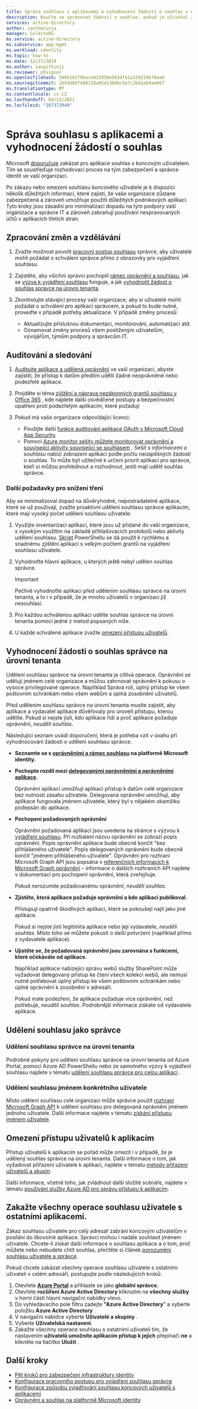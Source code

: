 ```yaml
---
title: Správa souhlasu s aplikacemi a vyhodnocení žádostí o souhlas v Azure Active Directory
description: Naučte se spravovat žádosti o souhlas, pokud je uživatel zakázaný nebo omezený, a jak vyhodnotit žádost o souhlas správce na úrovni tenanta pro aplikaci v Azure Active Directory.
services: active-directory
author: iantheninja
manager: CelesteDG
ms.service: active-directory
ms.subservice: app-mgmt
ms.workload: identity
ms.topic: how-to
ms.date: 12/27/2019
ms.author: iangithinji
ms.reviewer: phsignor
ms.openlocfilehash: 3405181f9bace023950e583dfe1a334216bf0aa0
ms.sourcegitcommit: 2654d8d7490720a05e5304bc9a7c2b41eb4ae007
ms.translationtype: MT
ms.contentlocale: cs-CZ
ms.lasthandoff: 04/13/2021
ms.locfileid: "107373940"
---
```

# <a name="managing-consent-to-applications-and-evaluating-consent-requests"></a>Správa souhlasu s aplikacemi a vyhodnocení žádostí o souhlas

Microsoft [doporučuje](../../security/fundamentals/steps-secure-identity.md#restrict-user-consent-operations) zakázat pro aplikace souhlas s koncovým uživatelem. Tím se soustřeďuje rozhodovací proces na tým zabezpečení a správce identit ve vaší organizaci.

Po zákazu nebo omezení souhlasu koncového uživatele je k dispozici několik důležitých informací, které zajistí, že vaše organizace zůstane zabezpečená a zároveň umožňuje použití důležitých podnikových aplikací. Tyto kroky jsou zásadní pro minimalizaci dopadu na tým podpory vaší organizace a správce IT a zároveň zabraňují používání nespravovaných účtů v aplikacích třetích stran.

## <a name="process-changes-and-education"></a>Zpracování změn a vzdělávání

 1. Zvažte možnost povolit [pracovní postup souhlasu](configure-admin-consent-workflow.md) správce, aby uživatelé mohli požádat o schválení správce přímo z obrazovky pro vyjádření souhlasu.

 2. Zajistěte, aby všichni správci pochopili [rámec oprávnění a souhlasu](../develop/consent-framework.md), jak se [výzva k vyjádření souhlasu](../develop/application-consent-experience.md) funguje, a jak [vyhodnotit žádost o souhlas správce na úrovni tenanta](#evaluating-a-request-for-tenant-wide-admin-consent).
 3. Zkontrolujte stávající procesy vaší organizace, aby si uživatelé mohli požádat o schválení pro aplikaci správcem, a pokud to bude nutné, proveďte v případě potřeby aktualizace. V případě změny procesů:
    * Aktualizujte příslušnou dokumentaci, monitorování, automatizaci atd.
    * Oznamovat změny procesů všem postiženým uživatelům, vývojářům, týmům podpory a správcům IT.

## <a name="auditing-and-monitoring"></a>Auditování a sledování

1. [Auditujte aplikace a udělená oprávnění](../../security/fundamentals/steps-secure-identity.md#audit-apps-and-consented-permissions) ve vaší organizaci, abyste zajistili, že přístup k datům předtím udělil žádné neoprávněné nebo podezřelé aplikace.

2. Projděte si téma [zjištění a náprava nezákonných grantů souhlasu v Office 365](/microsoft-365/security/office-365-security/detect-and-remediate-illicit-consent-grants) , kde najdete další osvědčené postupy a bezpečnostní opatření proti podezřelým aplikacím, které požadují

3. Pokud má vaše organizace odpovídající licenci:

    * Použijte další [funkce auditování aplikace OAuth v Microsoft Cloud App Security](/cloud-app-security/investigate-risky-oauth).
    * Pomocí [Azure monitor sešity můžete monitorovat oprávnění a související aktivity související se souhlasem](../reports-monitoring/howto-use-azure-monitor-workbooks.md) . Sešit s *informacemi o souhlasu* nabízí zobrazení aplikací podle počtu neúspěšných žádostí o souhlas. To může být užitečné k určení priorit aplikací pro správce, kteří si můžou prohlédnout a rozhodnout, jestli mají udělit souhlas správce.

### <a name="additional-considerations-for-reducing-friction"></a>Další požadavky pro snížení tření

Aby se minimalizoval dopad na důvěryhodné, nepostradatelné aplikace, které se už používají, zvažte proaktivní udělení souhlasu správce aplikacím, které mají vysoký počet udělení souhlasu uživatele:

1. Využijte inventarizaci aplikací, které jsou už přidané do vaší organizace, s vysokým využitím na základě přihlašovacích protokolů nebo aktivity udělení souhlasu. [Skript](https://gist.github.com/psignoret/41793f8c6211d2df5051d77ca3728c09) PowerShellu se dá použít k rychlému a snadnému zjištění aplikací s velkým počtem grantů na vyjádření souhlasu uživatele.

2. Vyhodnoťte hlavní aplikace, u kterých ještě nebyl udělen souhlas správce.

   > [!IMPORTANT]
   > Pečlivě vyhodnoťte aplikaci před udělením souhlasu správce na úrovni tenanta, a to i v případě, že je mnoho uživatelů v organizaci již nesouhlasí.

3. Pro každou schválenou aplikaci udělte souhlas správce na úrovni tenanta pomocí jedné z metod popsaných níže.

4. U každé schválené aplikace zvažte [omezení přístupu uživatelů](configure-user-consent.md).

## <a name="evaluating-a-request-for-tenant-wide-admin-consent"></a>Vyhodnocení žádosti o souhlas správce na úrovni tenanta

Udělení souhlasu správce na úrovni tenanta je citlivá operace.  Oprávnění se udělují jménem celé organizace a můžou zahrnovat oprávnění k pokusu o vysoce privilegované operace. Například Správa rolí, úplný přístup ke všem poštovním schránkám nebo všem webům a úplná zosobnění uživatelů.

Před udělením souhlasu správce na úrovni tenanta musíte zajistit, aby aplikace a vydavatel aplikace důvěřovaly pro úroveň přístupu, kterou udělíte. Pokud si nejste jistí, kdo aplikace řídí a proč aplikace požaduje oprávnění, *neudělí souhlas*.

Následující seznam uvádí doporučení, která je potřeba vzít v úvahu při vyhodnocování žádosti o udělení souhlasu správce.

* **Seznamte se s [oprávněními a rámec souhlasu](../develop/consent-framework.md) na platformě Microsoft identity.**

* **Pochopte rozdíl mezi [delegovanými oprávněními a oprávněními aplikace](../develop/v2-permissions-and-consent.md#permission-types).**

   Oprávnění aplikací umožňují aplikaci přístup k datům celé organizace bez nutnosti zásahu uživatele. Delegovaná oprávnění umožňují, aby aplikace fungovala jménem uživatele, který byl v nějakém okamžiku podepsán do aplikace.

* **Pochopení požadovaných oprávnění**

   Oprávnění požadovaná aplikací jsou uvedena na stránce s výzvou k [vyjádření souhlasu](../develop/application-consent-experience.md). Při rozbalení názvu oprávnění se zobrazí popis oprávnění. Popis oprávnění aplikace bude obecně končit "bez přihlášeného uživatele". Popis delegovaných oprávnění bude obecně končit "jménem přihlášeného uživatele". Oprávnění pro rozhraní Microsoft Graph API jsou popsána v [referenčních informacích k Microsoft Graph oprávnění](/graph/permissions-reference) – informace o dalších rozhraních API najdete v dokumentaci pro pochopení oprávnění, která zveřejňuje.

   Pokud nerozumíte požadovanému oprávnění, *neudělí souhlas*.

* **Zjistěte, která aplikace požaduje oprávnění a kdo aplikaci publikoval.**

   Přistupují opatrně škodlivých aplikací, které se pokoušejí najít jako jiné aplikace.

   Pokud si nejste jistí legitimita aplikace nebo její vydavatele, *neudělí souhlas*. Místo toho se můžete pokusit o další potvrzení (například přímo z vydavatele aplikace).

* **Ujistěte se, že požadovaná oprávnění jsou zarovnána s funkcemi, které očekáváte od aplikace.**

   Například aplikace nabízející správu webů služby SharePoint může vyžadovat delegovaný přístup ke čtení všech kolekcí webů, ale nemusí nutně potřebovat úplný přístup ke všem poštovním schránkám nebo úplné oprávnění k zosobnění v adresáři.

   Pokud máte podezření, že aplikace požaduje více oprávnění, než potřebuje, *neudělí souhlas*. Podrobnější informace získáte od vydavatele aplikace.

## <a name="granting-consent-as-an-administrator"></a>Udělení souhlasu jako správce

### <a name="granting-tenant-wide-admin-consent"></a>Udělení souhlasu správce na úrovni tenanta
Podrobné pokyny pro udělení souhlasu správce na úrovni tenanta od Azure Portal, pomocí Azure AD PowerShellu nebo ze samotného výzvy k vyjádření souhlasu najdete v tématu [udělení souhlasu správce pro celou aplikaci](grant-admin-consent.md) .

### <a name="granting-consent-on-behalf-of-a-specific-user"></a>Udělení souhlasu jménem konkrétního uživatele
Místo udělení souhlasu celé organizaci může správce použít [rozhraní Microsoft Graph API](/graph/use-the-api) k udělení souhlasu pro delegovaná oprávnění jménem jednoho uživatele. Další informace najdete v tématu [získání přístupu jménem uživatele](/graph/auth-v2-user).

## <a name="limiting-user-access-to-applications"></a>Omezení přístupu uživatelů k aplikacím
Přístup uživatelů k aplikacím se pořád může omezit i v případě, že je udělený souhlas správce na úrovni tenanta. Další informace o tom, jak vyžadovat přiřazení uživatele k aplikaci, najdete v tématu [metody přiřazení uživatelů a skupin](./assign-user-or-group-access-portal.md).

Další informace, včetně toho, jak zvládnout další složité scénáře, najdete v tématu [používání služby Azure AD pro správu přístupu k aplikacím](what-is-access-management.md).

## <a name="disable-all-future-user-consent-operations-to-any-application"></a>Zakažte všechny operace souhlasu uživatele s ostatními aplikacemi.
Zákaz souhlasu uživatele pro celý adresář zabrání koncovým uživatelům v posílání do libovolné aplikace. Správci mohou i nadále souhlasit jménem uživatele. Chcete-li získat další informace o souhlasu aplikace a o tom, proč můžete nebo nebudete chtít souhlas, přečtěte si článek [porozumění souhlasu uživatele a správce](../develop/howto-convert-app-to-be-multi-tenant.md).

Pokud chcete zakázat všechny operace souhlasu uživatele s ostatními uživateli v celém adresáři, postupujte podle následujících kroků:
1.  Otevřete [**Azure Portal**](https://portal.azure.com/) a přihlaste se jako **globální správce.**
2.  Otevřete **rozšíření Azure Active Directory** kliknutím na **všechny služby** v horní části hlavní navigační nabídky vlevo.
3.  Do vyhledávacího pole filtru zadejte **"Azure Active Directory**" a vyberte položku **Azure Active Directory** .
4.  V navigační nabídce vyberte **Uživatelé a skupiny** .
5.  Vyberte **Uživatelská nastavení**.
6.  Zakažte všechny operace souhlasu s ostatními uživateli tím, že nastavením **uživatelů umožníte aplikacím přístup k jejich** přepínači **ne** a klikněte na tlačítko **Uložit** .

## <a name="next-steps"></a>Další kroky
* [Pět kroků pro zabezpečení infrastruktury identity](../../security/fundamentals/steps-secure-identity.md#before-you-begin-protect-privileged-accounts-with-mfa)
* [Konfigurace pracovního postupu pro vyjádření souhlasu správce](configure-admin-consent-workflow.md)
* [Konfigurace způsobu vyjadřování souhlasu koncových uživatelů s aplikacemi](configure-user-consent.md)
* [Oprávnění a souhlas na platformě Microsoft identity](../develop/v2-permissions-and-consent.md)
